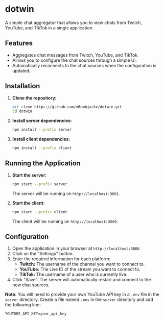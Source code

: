 # dotwin

A simple chat aggregator that allows you to view chats from Twitch, YouTube, and TikTok in a single application.

## Features

- Aggregates chat messages from Twitch, YouTube, and TikTok.
- Allows you to configure the chat sources through a simple UI.
- Automatically reconnects to the chat sources when the configuration is updated.

## Installation

1.  **Clone the repository:**

    ```bash
    git clone https://github.com/xBombjackx/dotwin.git
    cd dotwin
    ```

2.  **Install server dependencies:**

    ```bash
    npm install --prefix server
    ```

3.  **Install client dependencies:**

    ```bash
    npm install --prefix client
    ```

## Running the Application

1.  **Start the server:**

    ```bash
    npm start --prefix server
    ```

    The server will be running on `http://localhost:3001`.

2.  **Start the client:**

    ```bash
    npm start --prefix client
    ```

    The client will be running on `http://localhost:3000`.

## Configuration

1.  Open the application in your browser at `http://localhost:3000`.
2.  Click on the "Settings" button.
3.  Enter the required information for each platform:
    *   **Twitch:** The username of the channel you want to connect to.
    *   **YouTube:** The Live ID of the stream you want to connect to.
    *   **TikTok:** The username of a user who is currently live.
4.  Click "Save". The server will automatically restart and connect to the new chat sources.

**Note:** You will need to provide your own YouTube API key in a `.env` file in the `server` directory. Create a file named `.env` in the `server` directory and add the following line:

```
YOUTUBE_API_KEY=your_api_key
```